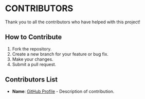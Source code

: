 # CONTRIBUTORS

Thank you to all the contributors who have helped with this project!

## How to Contribute

1. Fork the repository.
2. Create a new branch for your feature or bug fix.
3. Make your changes.
4. Submit a pull request.

## Contributors List

- **Name**: [GitHub Profile](https://github.com/username) - Description of contribution.
